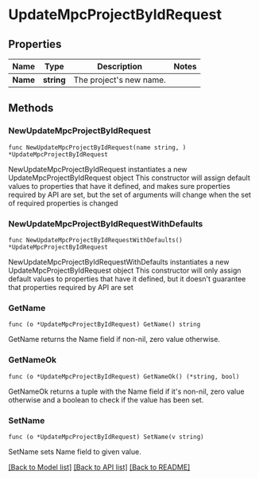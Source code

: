 # UpdateMpcProjectByIdRequest

## Properties

Name | Type | Description | Notes
------------ | ------------- | ------------- | -------------
**Name** | **string** | The project&#39;s new name. | 

## Methods

### NewUpdateMpcProjectByIdRequest

`func NewUpdateMpcProjectByIdRequest(name string, ) *UpdateMpcProjectByIdRequest`

NewUpdateMpcProjectByIdRequest instantiates a new UpdateMpcProjectByIdRequest object
This constructor will assign default values to properties that have it defined,
and makes sure properties required by API are set, but the set of arguments
will change when the set of required properties is changed

### NewUpdateMpcProjectByIdRequestWithDefaults

`func NewUpdateMpcProjectByIdRequestWithDefaults() *UpdateMpcProjectByIdRequest`

NewUpdateMpcProjectByIdRequestWithDefaults instantiates a new UpdateMpcProjectByIdRequest object
This constructor will only assign default values to properties that have it defined,
but it doesn't guarantee that properties required by API are set

### GetName

`func (o *UpdateMpcProjectByIdRequest) GetName() string`

GetName returns the Name field if non-nil, zero value otherwise.

### GetNameOk

`func (o *UpdateMpcProjectByIdRequest) GetNameOk() (*string, bool)`

GetNameOk returns a tuple with the Name field if it's non-nil, zero value otherwise
and a boolean to check if the value has been set.

### SetName

`func (o *UpdateMpcProjectByIdRequest) SetName(v string)`

SetName sets Name field to given value.



[[Back to Model list]](../README.md#documentation-for-models) [[Back to API list]](../README.md#documentation-for-api-endpoints) [[Back to README]](../README.md)


